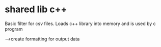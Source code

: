 # shared lib c++

Basic filter for csv files.
Loads c++ library into memory and is used by c program

-->create formatting for output data